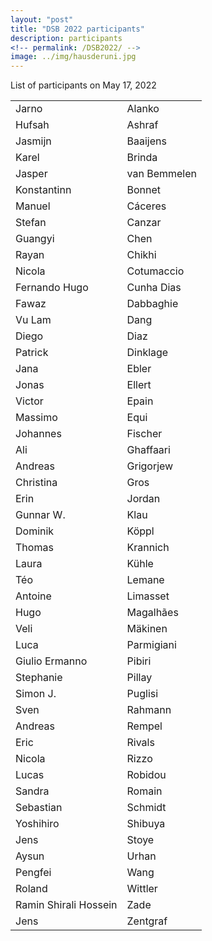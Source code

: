 ```yaml
---
layout: "post"
title: "DSB 2022 participants"
description: participants
<!-- permalink: /DSB2022/ -->
image: ../img/hausderuni.jpg
---
```


List of participants on May 17, 2022

|                       |              |
| :-------------------- | ------------ |
| Jarno                 | Alanko       |
| Hufsah                | Ashraf       |
| Jasmijn               | Baaijens     |
| Karel                 | Brinda       |
| Jasper                | van Bemmelen |
| Konstantinn           | Bonnet       |
| Manuel                | Cáceres      |
| Stefan                | Canzar       |
| Guangyi               | Chen         |
| Rayan                 | Chikhi       |
| Nicola                | Cotumaccio   |
| Fernando Hugo         | Cunha Dias   |
| Fawaz                 | Dabbaghie    |
| Vu Lam                | Dang         |
| Diego                 | Diaz         |
| Patrick               | Dinklage     |
| Jana                  | Ebler        |
| Jonas                 | Ellert       |
| Victor                | Epain        |
| Massimo               | Equi         |
| Johannes              | Fischer      |
| Ali                   | Ghaffaari    |
| Andreas               | Grigorjew    |
| Christina             | Gros         |
| Erin                  | Jordan       |
| Gunnar W.             | Klau         |
| Dominik               | Köppl        |
| Thomas                | Krannich     |
| Laura                 | Kühle        |
| Téo                   | Lemane       |
| Antoine               | Limasset     |
| Hugo                  | Magalhães    |
| Veli                  | Mäkinen      |
| Luca                  | Parmigiani   |
| Giulio Ermanno        | Pibiri       |
| Stephanie             | Pillay       |
| Simon J.              | Puglisi      |
| Sven                  | Rahmann      |
| Andreas               | Rempel       |
| Eric                  | Rivals       |
| Nicola                | Rizzo        |
| Lucas                 | Robidou      |
| Sandra                | Romain       |
| Sebastian             | Schmidt      |
| Yoshihiro             | Shibuya      |
| Jens                  | Stoye        |
| Aysun                 | Urhan        |
| Pengfei               | Wang         |
| Roland                | Wittler      |
| Ramin Shirali Hossein | Zade         |
| Jens                  | Zentgraf     |
